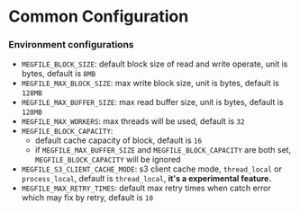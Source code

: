 Common Configuration
====================

### Environment configurations
- `MEGFILE_BLOCK_SIZE`: default block size of read and write operate, unit is bytes, default is `8MB`
- `MEGFILE_MAX_BLOCK_SIZE`: max write block size, unit is bytes, default is `128MB`
- `MEGFILE_MAX_BUFFER_SIZE`: max read buffer size, unit is bytes, default is `128MB`
- `MEGFILE_MAX_WORKERS`: max threads will be used, default is `32`
- `MEGFILE_BLOCK_CAPACITY`: 
    - default cache capacity of block, default is `16`
    - if `MEGFILE_MAX_BUFFER_SIZE` and `MEGFILE_BLOCK_CAPACITY` are both set, `MEGFILE_BLOCK_CAPACITY` will be ignored
- `MEGFILE_S3_CLIENT_CACHE_MODE`: s3 client cache mode, `thread_local` or `process_local`, default is `thread_local`, **it's a experimental feature.**
- `MEGFILE_MAX_RETRY_TIMES`: default max retry times when catch error which may fix by retry, default is `10`
